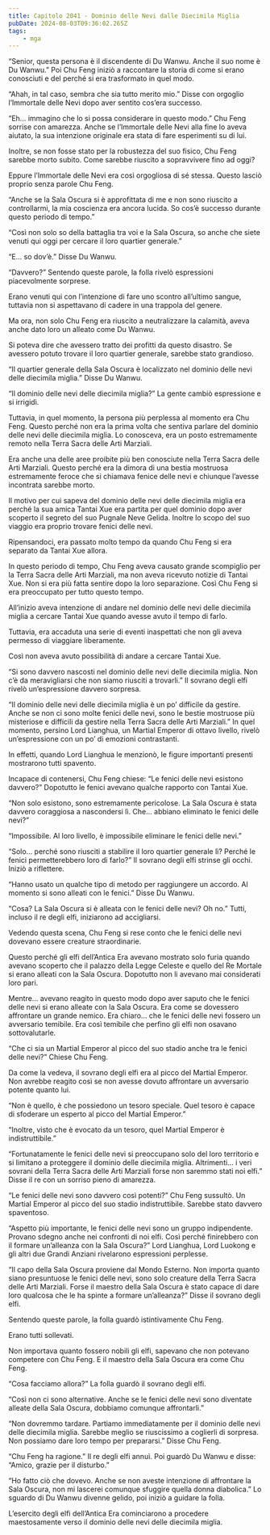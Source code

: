 ```yaml
---
title: Capitolo 2041 - Dominio delle Nevi dalle Diecimila Miglia
pubDate: 2024-08-03T09:36:02.265Z
tags:
    - mga
---
```



“Senior, questa persona è il discendente di Du Wanwu. Anche il suo nome è Du Wanwu.” Poi Chu Feng iniziò a raccontare la storia di come si erano conosciuti e del perché si era trasformato in quel modo.

“Ahah, in tal caso, sembra che sia tutto merito mio.” Disse con orgoglio l’Immortale delle Nevi dopo aver sentito cos’era successo.

“Eh… immagino che lo si possa considerare in questo modo.” Chu Feng sorrise con amarezza. Anche se l’Immortale delle Nevi alla fine lo aveva aiutato, la sua intenzione originale era stata di fare esperimenti su di lui.

Inoltre, se non fosse stato per la robustezza del suo fisico, Chu Feng sarebbe morto subito. Come sarebbe riuscito a sopravvivere fino ad oggi?

Eppure l’Immortale delle Nevi era così orgogliosa di sé stessa. Questo lasciò proprio senza parole Chu Feng.

“Anche se la Sala Oscura si è approfittata di me e non sono riuscito a controllarmi, la mia coscienza era ancora lucida. So cos’è successo durante questo periodo di tempo.”

“Così non solo so della battaglia tra voi e la Sala Oscura, so anche che siete venuti qui oggi per cercare il loro quartier generale.”

“E… so dov’è.” Disse Du Wanwu.

“Davvero?” Sentendo queste parole, la folla rivelò espressioni piacevolmente sorprese.

Erano venuti qui con l’intenzione di fare uno scontro all’ultimo sangue, tuttavia non si aspettavano di cadere in una trappola del genere.

Ma ora, non solo Chu Feng era riuscito a neutralizzare la calamità, aveva anche dato loro un alleato come Du Wanwu.

Si poteva dire che avessero tratto dei profitti da questo disastro. Se avessero potuto trovare il loro quartier generale, sarebbe stato grandioso.

“Il quartier generale della Sala Oscura è localizzato nel dominio delle nevi delle diecimila miglia.” Disse Du Wanwu.

“Il dominio delle nevi delle diecimila miglia?” La gente cambiò espressione e si irrigidì.

Tuttavia, in quel momento, la persona più perplessa al momento era Chu Feng. Questo perché non era la prima volta che sentiva parlare del dominio delle nevi delle diecimila miglia. Lo conosceva, era un posto estremamente remoto nella Terra Sacra delle Arti Marziali.

Era anche una delle aree proibite più ben conosciute nella Terra Sacra delle Arti Marziali. Questo perché era la dimora di una bestia mostruosa estremamente feroce che si chiamava fenice delle nevi e chiunque l’avesse incontrata sarebbe morto.

Il motivo per cui sapeva del dominio delle nevi delle diecimila miglia era perché la sua amica Tantai Xue era partita per quel dominio dopo aver scoperto il segreto del suo Pugnale Neve Gelida. Inoltre lo scopo del suo viaggio era proprio trovare fenici delle nevi.

Ripensandoci, era passato molto tempo da quando Chu Feng si era separato da Tantai Xue allora.

 In questo periodo di tempo, Chu Feng aveva causato grande scompiglio per la Terra Sacra delle Arti Marziali, ma non aveva ricevuto notizie di Tantai Xue. Non si era più fatta sentire dopo la loro separazione. Così Chu Feng si era preoccupato per tutto questo tempo.

All’inizio aveva intenzione di andare nel dominio delle nevi delle diecimila miglia a cercare Tantai Xue quando avesse avuto il tempo di farlo.

Tuttavia, era accaduta una serie di eventi inaspettati che non gli aveva permesso di viaggiare liberamente.

Così non aveva avuto possibilità di andare a cercare Tantai Xue.

“Si sono davvero nascosti nel dominio delle nevi delle diecimila miglia. Non c’è da meravigliarsi che non siamo riusciti a trovarli.” Il sovrano degli elfi rivelò un’espressione davvero sorpresa.

“Il dominio delle nevi delle diecimila miglia è un po’ difficile da gestire. Anche se non ci sono molte fenici delle nevi, sono le bestie mostruose più misteriose e difficili da gestire nella Terra Sacra delle Arti Marziali.” In quel momento, persino Lord Lianghua, un Martial Emperor di ottavo livello, rivelò un’espressione con un po’ di emozioni contrastanti.

In effetti, quando Lord Lianghua le menzionò, le figure importanti presenti mostrarono tutti spavento.

Incapace di contenersi, Chu Feng chiese: “Le fenici delle nevi esistono davvero?” Dopotutto le fenici avevano qualche rapporto con Tantai Xue.

“Non solo esistono, sono estremamente pericolose. La Sala Oscura è stata davvero coraggiosa a nascondersi lì. Che… abbiano eliminato le fenici delle nevi?”

“Impossibile. Al loro livello, è impossibile eliminare le fenici delle nevi.”

“Solo… perché sono riusciti a stabilire il loro quartier generale lì? Perché le fenici permetterebbero loro di farlo?” Il sovrano degli elfi strinse gli occhi. Iniziò a riflettere.

“Hanno usato un qualche tipo di metodo per raggiungere un accordo. Al momento si sono alleati con le fenici.” Disse Du Wanwu.

“Cosa? La Sala Oscura si è alleata con le fenici delle nevi? Oh no.” Tutti, incluso il re degli elfi, iniziarono ad accigliarsi.

Vedendo questa scena, Chu Feng si rese conto che le fenici delle nevi dovevano essere creature straordinarie.

Questo perché gli elfi dell’Antica Era avevano mostrato solo furia quando avevano scoperto che il palazzo della Legge Celeste e quello del Re Mortale si erano alleati con la Sala Oscura. Dopotutto non li avevano mai considerati loro pari.

Mentre… avevano reagito in questo modo dopo aver saputo che le fenici delle nevi si erano alleate con la Sala Oscura. Era come se dovessero affrontare un grande nemico. Era chiaro… che le fenici delle nevi fossero un avversario temibile. Era così temibile che perfino gli elfi non osavano sottovalutarle.

“Che ci sia un Martial Emperor al picco del suo stadio anche tra le fenici delle nevi?” Chiese Chu Feng.

Da come la vedeva, il sovrano degli elfi era al picco del Martial Emperor. Non avrebbe reagito così se non avesse dovuto affrontare un avversario potente quanto lui.

“Non è quello, è che possiedono un tesoro speciale. Quel tesoro è capace di sfoderare un esperto al picco del Martial Emperor.”

“Inoltre, visto che è evocato da un tesoro, quel Martial Emperor è indistruttibile.”

“Fortunatamente le fenici delle nevi si preoccupano solo del loro territorio e si limitano a proteggere il dominio delle diecimila miglia. Altrimenti… i veri sovrani della Terra Sacra delle Arti Marziali forse non saremmo stati noi elfi.” Disse il re con un sorriso pieno di amarezza.

“Le fenici delle nevi sono davvero così potenti?” Chu Feng sussultò. Un Martial Emperor al picco del suo stadio indistruttibile. Sarebbe stato davvero spaventoso.

“Aspetto più importante, le fenici delle nevi sono un gruppo indipendente. Provano sdegno anche nei confronti di noi elfi. Così perché finirebbero con il formare un’alleanza con la Sala Oscura?” Lord Lianghua, Lord Luokong e gli altri due Grandi Anziani rivelarono espressioni perplesse.

“Il capo della Sala Oscura proviene dal Mondo Esterno. Non importa quanto siano presuntuose le fenici delle nevi, sono solo creature della Terra Sacra delle Arti Marziali. Forse il maestro della Sala Oscura è stato capace di dare loro qualcosa che le ha spinte a formare un’alleanza?” Disse il sovrano degli elfi.

Sentendo queste parole, la folla guardò istintivamente Chu Feng.

Erano tutti sollevati.

Non importava quanto fossero nobili gli elfi, sapevano che non potevano competere con Chu Feng. E il maestro della Sala Oscura era come Chu Feng.

“Cosa facciamo allora?” La folla guardò il sovrano degli elfi.

“Così non ci sono alternative. Anche se le fenici delle nevi sono diventate alleate della Sala Oscura, dobbiamo comunque affrontarli.”

“Non dovremmo tardare. Partiamo immediatamente per il dominio delle nevi delle diecimila miglia. Sarebbe meglio se riuscissimo a coglierli di sorpresa. Non possiamo dare loro tempo per prepararsi.” Disse Chu Feng.

“Chu Feng ha ragione.” Il re degli elfi annuì. Poi guardò Du Wanwu e disse: “Amico, grazie per il disturbo.”

“Ho fatto ciò che dovevo. Anche se non aveste intenzione di affrontare la Sala Oscura, non mi lascerei comunque sfuggire quella donna diabolica.” Lo sguardo di Du Wanwu divenne gelido, poi iniziò a guidare la folla.

L’esercito degli elfi dell’Antica Era cominciarono a procedere maestosamente verso il dominio delle nevi delle diecimila miglia.


